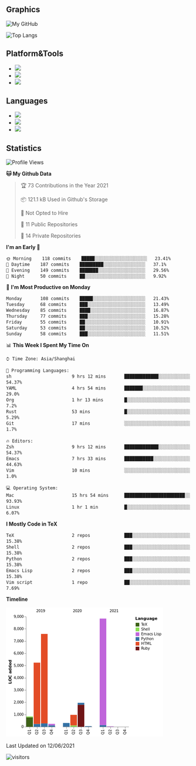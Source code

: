 ## Graphics

![My GitHub](https://github-readme-stats.vercel.app/api?username=SteamedFish&count_private=true&show_icons=true&theme=buefy&include_all_commits=false)

![Top Langs](https://github-readme-stats.vercel.app/api/top-langs/?username=SteamedFish&theme=buefy&hide=ruby&count_private=true&show_icons=true&layout=compact)

## Platform&Tools

* [![](https://img.shields.io/badge/ArchLinux--purple?style=flat-square&logo=ArchLinux)](https://www.archlinux.org/)
* [![](https://img.shields.io/badge/Gentoo-testing-purple?style=flat-square&logo=Gentoo)](https://www.gentoo.org/)
* [![](https://img.shields.io/badge/Doom%20Emacs-28-blue?style=flat-square&logo=Gnu%20emacs&logoColor=white)](https://www.gnu.org/software/emacs/)

## Languages

* [![](https://img.shields.io/badge/-Python-3776AB?style=flat-square&logo=python&logoColor=white)](https://www.python.org/)
* [![](https://img.shields.io/badge/-Bash-00ADD8?style=flat-square&logo=Gnu-bash&logoColor=white)](https://www.gnu.org/software/bash/)
* [![](https://img.shields.io/badge/-Go-00ADD8?style=flat-square&logo=go&logoColor=white)](https://golang.org/)

## Statistics

<!--START_SECTION:waka-->
![Profile Views](http://img.shields.io/badge/Profile%20Views-1-blue)

**🐱 My Github Data** 

> 🏆 73 Contributions in the Year 2021
 > 
> 📦 121.1 kB Used in Github's Storage 
 > 
> 🚫 Not Opted to Hire
 > 
> 📜 11 Public Repositories 
 > 
> 🔑 14 Private Repositories  
 > 
**I'm an Early 🐤** 

```text
🌞 Morning    118 commits    █████░░░░░░░░░░░░░░░░░░░░   23.41% 
🌆 Daytime    187 commits    █████████░░░░░░░░░░░░░░░░   37.1% 
🌃 Evening    149 commits    ███████░░░░░░░░░░░░░░░░░░   29.56% 
🌙 Night      50 commits     ██░░░░░░░░░░░░░░░░░░░░░░░   9.92%

```
📅 **I'm Most Productive on Monday** 

```text
Monday       108 commits    █████░░░░░░░░░░░░░░░░░░░░   21.43% 
Tuesday      68 commits     ███░░░░░░░░░░░░░░░░░░░░░░   13.49% 
Wednesday    85 commits     ████░░░░░░░░░░░░░░░░░░░░░   16.87% 
Thursday     77 commits     ███░░░░░░░░░░░░░░░░░░░░░░   15.28% 
Friday       55 commits     ██░░░░░░░░░░░░░░░░░░░░░░░   10.91% 
Saturday     53 commits     ██░░░░░░░░░░░░░░░░░░░░░░░   10.52% 
Sunday       58 commits     ███░░░░░░░░░░░░░░░░░░░░░░   11.51%

```


📊 **This Week I Spent My Time On** 

```text
⌚︎ Time Zone: Asia/Shanghai

💬 Programming Languages: 
sh                       9 hrs 12 mins       █████████████░░░░░░░░░░░░   54.37% 
YAML                     4 hrs 54 mins       ███████░░░░░░░░░░░░░░░░░░   29.0% 
Org                      1 hr 13 mins        █░░░░░░░░░░░░░░░░░░░░░░░░   7.2% 
Rust                     53 mins             █░░░░░░░░░░░░░░░░░░░░░░░░   5.29% 
Git                      17 mins             ░░░░░░░░░░░░░░░░░░░░░░░░░   1.7%

🔥 Editors: 
Zsh                      9 hrs 12 mins       █████████████░░░░░░░░░░░░   54.37% 
Emacs                    7 hrs 33 mins       ███████████░░░░░░░░░░░░░░   44.63% 
Vim                      10 mins             ░░░░░░░░░░░░░░░░░░░░░░░░░   1.0%

💻 Operating System: 
Mac                      15 hrs 54 mins      ███████████████████████░░   93.93% 
Linux                    1 hr 1 min          █░░░░░░░░░░░░░░░░░░░░░░░░   6.07%

```

**I Mostly Code in TeX** 

```text
TeX                      2 repos             ███░░░░░░░░░░░░░░░░░░░░░░   15.38% 
Shell                    2 repos             ███░░░░░░░░░░░░░░░░░░░░░░   15.38% 
Python                   2 repos             ███░░░░░░░░░░░░░░░░░░░░░░   15.38% 
Emacs Lisp               2 repos             ███░░░░░░░░░░░░░░░░░░░░░░   15.38% 
Vim script               1 repo              ██░░░░░░░░░░░░░░░░░░░░░░░   7.69%

```


**Timeline**

![Chart not found](https://raw.githubusercontent.com/SteamedFish/SteamedFish/master/charts/bar_graph.png) 


 Last Updated on 12/06/2021
<!--END_SECTION:waka-->

![visitors](https://visitor-badge.laobi.icu/badge?page_id=SteamedFish.SteamedFish)
